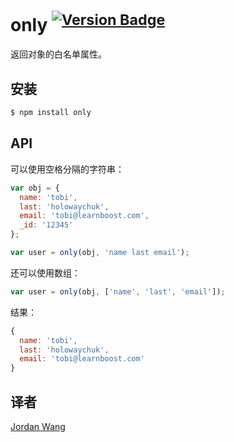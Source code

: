 # only <sup>[![Version Badge](http://versionbadg.es/tj/node-only.svg)](https://www.npmjs.com/package/vary)</sup>

返回对象的白名单属性。

## 安装

```sh
$ npm install only
```

## API

可以使用空格分隔的字符串：

```js
var obj = {
  name: 'tobi',
  last: 'holowaychuk',
  email: 'tobi@learnboost.com',
  _id: '12345'
};

var user = only(obj, 'name last email');
```

还可以使用数组：

```js
var user = only(obj, ['name', 'last', 'email']);
```

结果：

```js
{
  name: 'tobi',
  last: 'holowaychuk',
  email: 'tobi@learnboost.com'
}
```
## 译者

[Jordan Wang](https://github.com/mingmingwon/)
